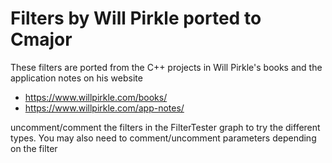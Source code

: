 
# Filters by Will Pirkle ported to Cmajor

These filters are ported from the C++ projects in Will Pirkle's books
and the application notes on his website

- https://www.willpirkle.com/books/
- https://www.willpirkle.com/app-notes/


uncomment/comment the filters in the FilterTester graph to try the different types. You may also need to comment/uncomment parameters
depending on the filter
